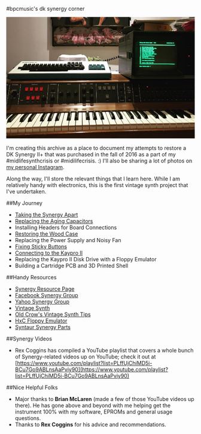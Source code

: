 #bpcmusic's dk synergy corner

![My Synergy](mysynergy.png)

I'm creating this archive as a place to document my attempts to restore a DK Synergy II+ that was purchased in the fall of 2016 as a part of my #midlifesynthcrisis or #midilifecrisis. :) I'll also be sharing a lot of photos on [my personal Instagram](http://instagram.com/bpcmusic).

Along the way, I'll store the relevant things that I learn here. While I am relatively handy with electronics, this is the first vintage synth project that I've undertaken. 

##My Journey

* [Taking the Synergy Apart](teardown.md)
* [Replacing the Aging Capacitors](capacitors.md)
* Installing Headers for Board Connections
* [Restoring the Wood Case](case.md)
* Replacing the Power Supply and Noisy Fan
* [Fixing Sticky Buttons](stickybuttons.md)
* [Connecting to the Kaypro II](kaypro.md)
* Replacing the Kaypro II Disk Drive with a Floppy Emulator
* Building a Cartridge PCB and 3D Printed Shell


##Handy Resources

* [Synergy Resource Page](http://users.ece.gatech.edu/lanterma/synergy/)
* [Facebook Synergy Group](https://www.facebook.com/groups/synergysynth/)
* [Yahoo Synergy Group](https://groups.yahoo.com/neo/groups/synergy-synth/info)
* [Vintage Synth](http://www.vintagesynth.com/misc/synergy.php)
* [Old Crow's Vintage Synth Tips](http://www.oldcrows.net/~oldcrow/synth/tips.txt)
* [HxC Floppy Emulator](http://hxc2001.free.fr/floppy_drive_emulator/)
* [Syntaur Synergy Parts](https://syntaur.com/synergy.html)

##Synergy Videos

* Rex Coggins has compiled a YouTube playlist that covers a whole bunch of Synergy-related videos up on YouTube; check it out at [https://www.youtube.com/playlist?list=PLffUjChiMD5i-BCu7Go9ABLnsAaPviy90](https://www.youtube.com/playlist?list=PLffUjChiMD5i-BCu7Go9ABLnsAaPviy90) 

##Nice Helpful Folks

* Major thanks to **Brian McLaren** (made a few of those YouTube videos up there). He has gone above and beyond with me helping get the instrument 100% with my software, EPROMs and general usage questions.
* Thanks to **Rex Coggins** for his advice and recommendations.